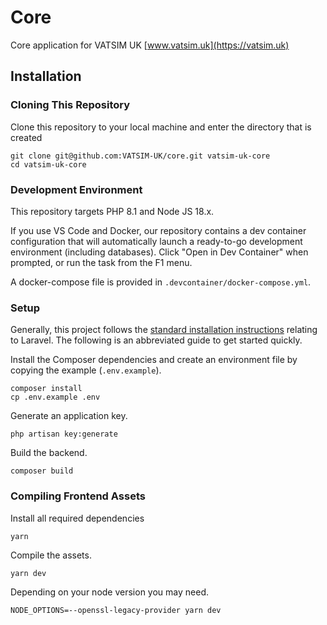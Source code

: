 # Core

Core application for VATSIM UK
[www.vatsim.uk](https://vatsim.uk)

## Installation
### Cloning This Repository
Clone this repository to your local machine and enter the directory that is created
```shell
git clone git@github.com:VATSIM-UK/core.git vatsim-uk-core
cd vatsim-uk-core
```

### Development Environment
This repository targets PHP 8.1 and Node JS 18.x.

If you use VS Code and Docker, our repository contains a dev container configuration that will 
automatically launch a ready-to-go development environment (including databases).
Click "Open in Dev Container" when prompted, or run the task from the F1 menu.

A docker-compose file is provided in `.devcontainer/docker-compose.yml`.

### Setup
Generally, this project follows the [standard installation instructions](https://laravel.com/docs/10.x/installation)
relating to Laravel.
The following is an abbreviated guide to get started quickly.

Install the Composer dependencies and create an environment file by copying the example (`.env.example`).
```shell
composer install
cp .env.example .env
```

Generate an application key.
```shell
php artisan key:generate
```

Build the backend.

```shell
composer build
```

### Compiling Frontend Assets
Install all required dependencies
```shell
yarn
```

Compile the assets.
```shell
yarn dev
```

Depending on your node version you may need.
```shell
NODE_OPTIONS=--openssl-legacy-provider yarn dev
```
